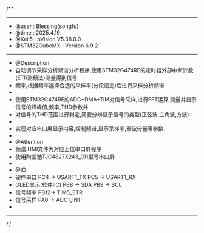 /**
  ******************************************************************************
  * @user           : Blessing(songfu)
  * @time           : 2025.4.19
  * @Keil5          : pVision V5.38.0.0
  * @STM32CubeMX    : Version 6.9.2
  ******************************************************************************
  * @Description
  * 自动调节采样分析频谱分析程序,使用STM32G474RE的定时器外部中断计数(ETR测频法)测量得到信号
  * 频率,根据频率选择合适的采样率(分段设定)后进行采样分析频谱.
  *
  * 使用STM32G474RE的ADC+DMA+TIM对信号采样,进行FFT运算,测量并显示信号的峰峰值,频率,THD参数并
  * 对信号的THD范围进行判定,简要分辨显示信号的类型(正弦波,三角波,方波).
  *
  * 实现对应串口屏显示内容,绘制频谱,显示采样率,谐波分量等参数.
  *
  * @Attention
  * 频谱.HMI文件为对应上位串口屏程序
  * 使用陶晶驰TJC4827X243_011型号串口屏
  *
  * @IO
  * 硬件串口            PC4 -> USART1_TX  PC5 -> USART1_RX
  * OLED显示(软件IIC)   PB8 -> SDA        PB9 -> SCL
  * 信号频率            PB12-> TIM5_ETR
  * 信号采样            PA0 -> ADC1_IN1
  *
  ******************************************************************************
  */